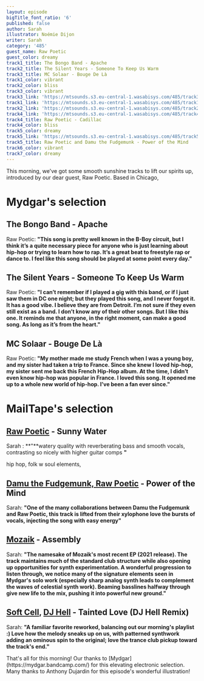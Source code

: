 ```yaml
---
layout: episode
bigTitle_font_ratio: '6'
published: false
author: Sarah
illustrator: Noémie Dijon
writer: Sarah
category: '485'
guest_name: Raw Poetic
guest_color: dreamy
track1_title: The Bongo Band - Apache
track2_title: The Silent Years - Someone To Keep Us Warm
track3_title: MC Solaar - Bouge De Là
track1_color: vibrant
track2_color: bliss
track3_color: vibrant
track3_link: 'https://mtsounds.s3.eu-central-1.wasabisys.com/485/track3.mp3'
track1_link: 'https://mtsounds.s3.eu-central-1.wasabisys.com/485/track1.mp3'
track2_link: 'https://mtsounds.s3.eu-central-1.wasabisys.com/485/track2.mp3'
track4_link: 'https://mtsounds.s3.eu-central-1.wasabisys.com/485/track4.mp3'
track4_title: Raw Poetic - Cadillac
track4_color: bliss
track5_color: dreamy
track5_link: 'https://mtsounds.s3.eu-central-1.wasabisys.com/485/track5.mp3'
track5_title: Raw Poetic and Damu the Fudgemunk - Power of the Mind
track6_color: vibrant
track7_color: dreamy
---
```

<p id="introduction">This morning, we've got some smooth sunshine tracks to lift our spirits up, introduced by our dear guest, Raw Poetic. Based in Chicago, 
</p>

# Mydgar's selection

## The Bongo Band - Apache
Raw Poetic: **"**This song is pretty well known in the B-Boy circuit, but I think it’s a quite necessary piece for anyone who is just learning about hip-hop or trying to learn how to rap. It’s a great beat to freestyle rap or dance to.  I feel like this song should be played at some point every day.**"**

## The Silent Years - Someone To Keep Us Warm
Raw Poetic: **"**I can’t remember if I played a gig with this band, or if I just saw them in DC one night; but they played this song, and I never forgot it. It has a good vibe. I believe they are from Detroit. I’m not sure if they even still exist as a band. I don’t know any of their other songs. But I like this one. It reminds me that anyone, in the right moment, can make a good song. As long as it’s from the heart.**"**

## MC Solaar - Bouge De Là
Raw Poetic: **"**My mother made me study French when I was a young boy, and my sister had taken a trip to France. Since she knew I loved hip-hop, my sister sent me back this French Hip-Hop album. At the time, I didn’t even know hip-hop was popular in France. I loved this song. It opened me up to a whole new world of hip-hop. I’ve been a fan ever since.**"**

# MailTape's selection

## [Raw Poetic](https://mydgar.bandcamp.com/) - Sunny Water
Sarah : **"**watery quality with reverberating bass and smooth vocals, contrasting so nicely with higher guitar comps **"**


hip hop, folk w soul elements,    

## [Damu the Fudgemunk, Raw Poetic](https://nikkinair.bandcamp.com/) - Power of the Mind
Sarah: **"**One of the many collaborations between Damu the Fudgemunk and Raw Poetic, this track is lifted from their 
xylophone
love the bursts of vocals, injecting the song with easy energy**"**

## [Mozaik](https://www.facebook.com/wearemozaik/) - Assembly
Sarah: **"**The namesake of Mozaik's most recent EP (2021 release). The track maintains much of the standard club structure while also opening up opportunities for synth experimentation. A wonderful progression to listen through, we notice many of the signature elements seen in Mydgar's solo work (especially sharp analog synth leads to complement the waves of celestial synth work). Beaming basslines halfway through give new life to the mix, pushing it into powerful new ground.**"**

## [Soft Cell](https://www.softcell.co.uk/), [DJ Hell](https://www.discogs.com/artist/114532-Hell) - Tainted Love (DJ Hell Remix)
Sarah: **"**A familiar favorite reworked, balancing out our morning's playlist :) Love how the melody sneaks up on us, with patterned synthwork adding an ominous spin to the original; love the trance club pickup toward the track's end.**"**

<p id="outroduction">That's all for this morning! Our thanks to [Mydgar](https://mydgar.bandcamp.com/) for this elevating electronic selection. Many thanks to Anthony Dujardin for this episode's wonderful illustration!</p>
